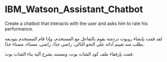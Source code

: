 # IBM_Watson_Assistant_Chatbot
Create a chatbot that interacts with the user and asks him to rate his performance.

لقد قمت بإنشاء روبوت دردشة يقوم بالتفاعل مع المستخدم، وإذا قام المستخدم بتوديعه يطلب منه تقييم أدائه على النحو التالي: راضي جدًا، راضي، مستاء، مستاء جدًا.

قمت بإرفقاء ملف كود الشات بوت، ومستند يشرح آلية بناء الشات بوت.



 
 
